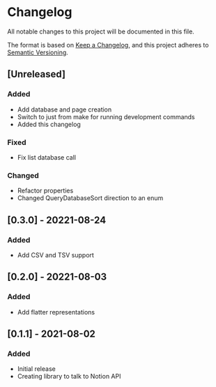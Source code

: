 # Changelog
All notable changes to this project will be documented in this file.

The format is based on [Keep a Changelog](https://keepachangelog.com/en/1.1.0/),
and this project adheres to [Semantic Versioning](https://semver.org/spec/v2.0.0.html).

## [Unreleased]
### Added
- Add database and page creation
- Switch to just from make for running development commands
- Added this changelog

### Fixed
- Fix list database call

### Changed
- Refactor properties
- Changed QueryDatabaseSort direction to an enum

## [0.3.0] - 20221-08-24
### Added
- Add CSV and TSV support

## [0.2.0] - 20221-08-03
### Added
- Add flatter representations

## [0.1.1] - 2021-08-02
### Added
- Initial release
- Creating library to talk to Notion API
